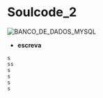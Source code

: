 # Soulcode_2

![BANCO_DE_DADOS_MYSQL](https://github.com/onlyGus/Soulcode/assets/117770755/e5f7e457-3b16-4fcf-88b5-26ad8fbdf675)
 
* **escreva**

  
```estou comentando aqs
s
ss
s
s
s
s
```

